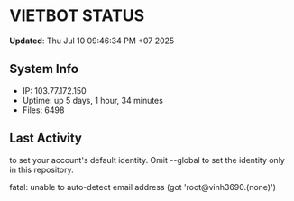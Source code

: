 # VIETBOT STATUS
**Updated**: Thu Jul 10 09:46:34 PM +07 2025

## System Info
- IP: 103.77.172.150
- Uptime: up 5 days, 1 hour, 34 minutes
- Files: 6498

## Last Activity

to set your account's default identity.
Omit --global to set the identity only in this repository.

fatal: unable to auto-detect email address (got 'root@vinh3690.(none)')
